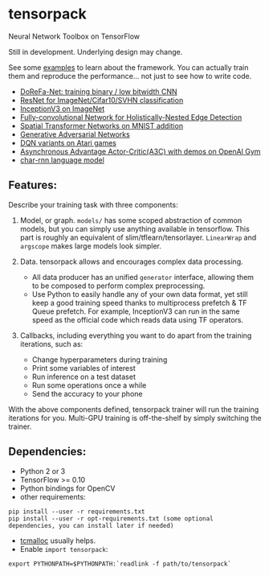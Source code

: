 # tensorpack
Neural Network Toolbox on TensorFlow

Still in development. Underlying design may change.

See some [examples](examples) to learn about the framework.
You can actually train them and reproduce the performance... not just to see how to write code.

+ [DoReFa-Net: training binary / low bitwidth CNN](examples/DoReFa-Net)
+ [ResNet for ImageNet/Cifar10/SVHN classification](examples/ResNet)
+ [InceptionV3 on ImageNet](examples/Inception/inceptionv3.py)
+ [Fully-convolutional Network for Holistically-Nested Edge Detection](examples/HED)
+ [Spatial Transformer Networks on MNIST addition](examples/SpatialTransformer)
+ [Generative Adversarial Networks](examples/GAN)
+ [DQN variants on Atari games](examples/Atari2600)
+ [Asynchronous Advantage Actor-Critic(A3C) with demos on OpenAI Gym](examples/OpenAIGym)
+ [char-rnn language model](examples/char-rnn)

## Features:

Describe your training task with three components:

1. Model, or graph. `models/` has some scoped abstraction of common models, but you can simply use
	 anything available in tensorflow. This part is roughly an equivalent of slim/tflearn/tensorlayer.
	`LinearWrap` and `argscope` makes large models look simpler.

2. Data. tensorpack allows and encourages complex data processing.

	+ All data producer has an unified `generator` interface, allowing them to be composed to perform complex preprocessing.
	+ Use Python to easily handle any of your own data format, yet still keep a good training speed thanks to multiprocess prefetch & TF Queue prefetch.
	For example, InceptionV3 can run in the same speed as the official code which reads data using TF operators.

3. Callbacks, including everything you want to do apart from the training iterations, such as:
	+ Change hyperparameters during training
	+ Print some variables of interest
	+ Run inference on a test dataset
	+ Run some operations once a while
	+ Send the accuracy to your phone

With the above components defined, tensorpack trainer will run the training iterations for you.
Multi-GPU training is off-the-shelf by simply switching the trainer.

## Dependencies:

+ Python 2 or 3
+ TensorFlow >= 0.10
+ Python bindings for OpenCV
+ other requirements:
```
pip install --user -r requirements.txt
pip install --user -r opt-requirements.txt (some optional dependencies, you can install later if needed)
```
+ [tcmalloc](http://goog-perftools.sourceforge.net/doc/tcmalloc.html) usually helps.
+ Enable `import tensorpack`:
```
export PYTHONPATH=$PYTHONPATH:`readlink -f path/to/tensorpack`
```
